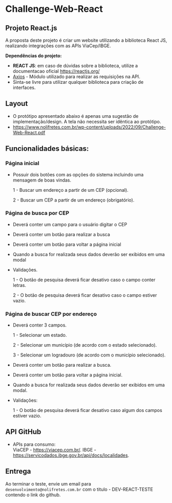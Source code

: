 # Challenge-Web-React

## Projeto React.js

A proposta deste projeto é criar um website utilizando a biblioteca React JS, realizando integrações com as APIs ViaCep/IBGE.

**Dependências do projeto:**

* **REACT JS**: em caso de dúvidas sobre a biblioteca, utilize a documentacao oficial https://reactjs.org/
* [Axios](https://github.com/axios/axios) - Módulo utilizado para realizar as requisições na API.
* Sinta-se livre para utilizar qualquer biblioteca para criação de interfaces.

## Layout

- O protótipo apresentado abaixo é apenas uma sugestão de implementação/design. A tela não necessita ser idêntica ao protótipo.
- https://www.nolifretes.com.br/wp-content/uploads/2022/09/Challenge-Web-React.pdf

## Funcionalidades básicas:

### Página inicial

- Possuir dois botões com as opções do sistema incluindo uma mensagem de boas vindas.  

  1 - Buscar um endereço a partir de um CEP (opcional). 
  
  2 - Buscar um CEP a partir de um endereço (obrigatório). 

### Página de busca por CEP

- Deverá conter um campo para o usuário digitar o CEP
- Deverá conter um botão para realizar a busca
- Deverá conter um botão para voltar a página inicial
- Quando a busca for realizada seus dados deverão ser exibidos em uma modal
- Validações.  

  1 - O botão de pesquisa deverá ficar desativo caso o campo conter letras. 
  
  2 - O botão de pesquisa deverá ficar desativo caso o campo estiver vazio. 

### Página de buscar CEP por endereço
 - Deverá conter 3 campos. 
 
   1 - Selecionar um estado.  
  
   2 - Selecionar um município (de acordo com o estado selecionado). 
  
   3 - Selecionar um logradouro (de acordo com o município selecionado).  
  
- Deverá conter um botão para realizar a busca. 
- Deverá conter um botão para voltar a página inicial. 
- Quando a busca for realizada seus dados deverão ser exibidos em uma modal. 
- Validações:   

  1 - O botão de pesquisa deverá ficar desativo caso algum dos campos estiver vazio. 

  
## API GitHub

- APIs para consumo:  
  ViaCEP - https://viacep.com.br/. 
  IBGE - https://servicodados.ibge.gov.br/api/docs/localidades. 


## Entrega

 Ao terminar o teste, envie um email para `desenvolvimento@nolifretes.com.br` com o titulo - DEV-REACT-TESTE contendo o link do github. 
